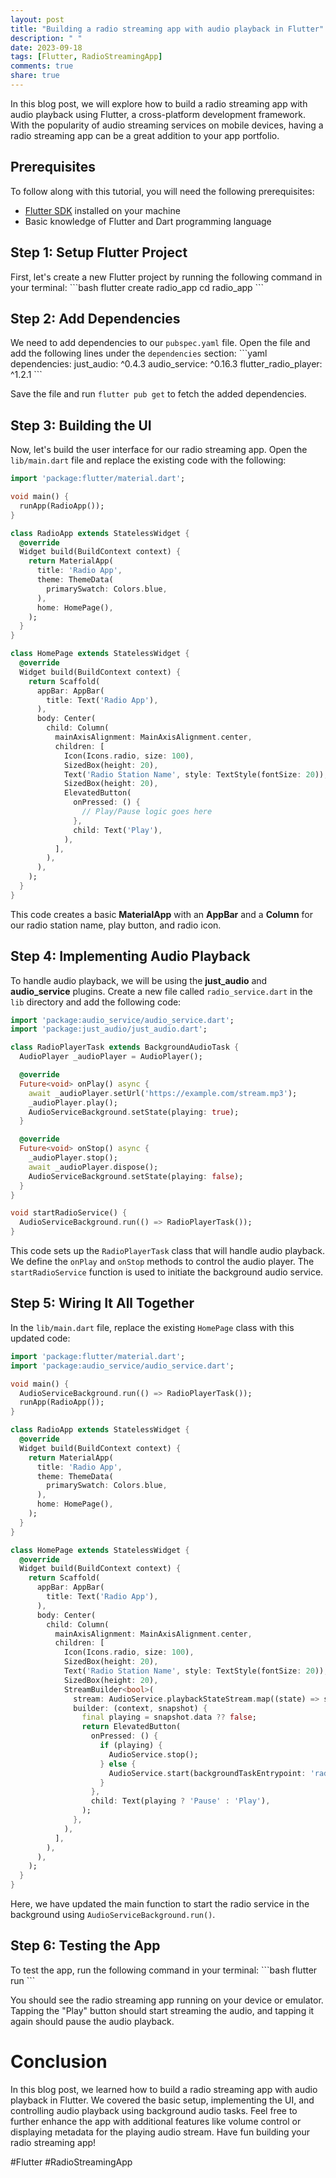 ```yaml
---
layout: post
title: "Building a radio streaming app with audio playback in Flutter"
description: " "
date: 2023-09-18
tags: [Flutter, RadioStreamingApp]
comments: true
share: true
---
```


In this blog post, we will explore how to build a radio streaming app with audio playback using Flutter, a cross-platform development framework. With the popularity of audio streaming services on mobile devices, having a radio streaming app can be a great addition to your app portfolio.

## Prerequisites
To follow along with this tutorial, you will need the following prerequisites:
- [Flutter SDK](https://flutter.dev) installed on your machine
- Basic knowledge of Flutter and Dart programming language

## Step 1: Setup Flutter Project
First, let's create a new Flutter project by running the following command in your terminal:
\```bash
flutter create radio_app
cd radio_app
\```

## Step 2: Add Dependencies
We need to add dependencies to our `pubspec.yaml` file. Open the file and add the following lines under the `dependencies` section:
\```yaml
dependencies:
  just_audio: ^0.4.3
  audio_service: ^0.16.3
  flutter_radio_player: ^1.2.1
\```

Save the file and run `flutter pub get` to fetch the added dependencies.

## Step 3: Building the UI
Now, let's build the user interface for our radio streaming app. Open the `lib/main.dart` file and replace the existing code with the following:

```dart
import 'package:flutter/material.dart';

void main() {
  runApp(RadioApp());
}

class RadioApp extends StatelessWidget {
  @override
  Widget build(BuildContext context) {
    return MaterialApp(
      title: 'Radio App',
      theme: ThemeData(
        primarySwatch: Colors.blue,
      ),
      home: HomePage(),
    );
  }
}

class HomePage extends StatelessWidget {
  @override
  Widget build(BuildContext context) {
    return Scaffold(
      appBar: AppBar(
        title: Text('Radio App'),
      ),
      body: Center(
        child: Column(
          mainAxisAlignment: MainAxisAlignment.center,
          children: [
            Icon(Icons.radio, size: 100),
            SizedBox(height: 20),
            Text('Radio Station Name', style: TextStyle(fontSize: 20)),
            SizedBox(height: 20),
            ElevatedButton(
              onPressed: () {
                // Play/Pause logic goes here
              },
              child: Text('Play'),
            ),
          ],
        ),
      ),
    );
  }
}
```

This code creates a basic **MaterialApp** with an **AppBar** and a **Column** for our radio station name, play button, and radio icon.

## Step 4: Implementing Audio Playback

To handle audio playback, we will be using the **just_audio** and **audio_service** plugins. Create a new file called `radio_service.dart` in the `lib` directory and add the following code:

```dart
import 'package:audio_service/audio_service.dart';
import 'package:just_audio/just_audio.dart';

class RadioPlayerTask extends BackgroundAudioTask {
  AudioPlayer _audioPlayer = AudioPlayer();

  @override
  Future<void> onPlay() async {
    await _audioPlayer.setUrl('https://example.com/stream.mp3');
    _audioPlayer.play();
    AudioServiceBackground.setState(playing: true);
  }

  @override
  Future<void> onStop() async {
    _audioPlayer.stop();
    await _audioPlayer.dispose();
    AudioServiceBackground.setState(playing: false);
  }
}

void startRadioService() {
  AudioServiceBackground.run(() => RadioPlayerTask());
}
```

This code sets up the `RadioPlayerTask` class that will handle audio playback. We define the `onPlay` and `onStop` methods to control the audio player. The `startRadioService` function is used to initiate the background audio service.

## Step 5: Wiring It All Together

In the `lib/main.dart` file, replace the existing `HomePage` class with this updated code:

```dart
import 'package:flutter/material.dart';
import 'package:audio_service/audio_service.dart';

void main() {
  AudioServiceBackground.run(() => RadioPlayerTask());
  runApp(RadioApp());
}

class RadioApp extends StatelessWidget {
  @override
  Widget build(BuildContext context) {
    return MaterialApp(
      title: 'Radio App',
      theme: ThemeData(
        primarySwatch: Colors.blue,
      ),
      home: HomePage(),
    );
  }
}

class HomePage extends StatelessWidget {
  @override
  Widget build(BuildContext context) {
    return Scaffold(
      appBar: AppBar(
        title: Text('Radio App'),
      ),
      body: Center(
        child: Column(
          mainAxisAlignment: MainAxisAlignment.center,
          children: [
            Icon(Icons.radio, size: 100),
            SizedBox(height: 20),
            Text('Radio Station Name', style: TextStyle(fontSize: 20)),
            SizedBox(height: 20),
            StreamBuilder<bool>(
              stream: AudioService.playbackStateStream.map((state) => state.playing).distinct(),
              builder: (context, snapshot) {
                final playing = snapshot.data ?? false;
                return ElevatedButton(
                  onPressed: () {
                    if (playing) {
                      AudioService.stop();
                    } else {
                      AudioService.start(backgroundTaskEntrypoint: 'radio_service.dart');
                    }
                  },
                  child: Text(playing ? 'Pause' : 'Play'),
                );
              },
            ),
          ],
        ),
      ),
    );
  }
}
```

Here, we have updated the main function to start the radio service in the background using `AudioServiceBackground.run()`.

## Step 6: Testing the App

To test the app, run the following command in your terminal:
\```bash
flutter run
\```

You should see the radio streaming app running on your device or emulator. Tapping the "Play" button should start streaming the audio, and tapping it again should pause the audio playback.

# Conclusion

In this blog post, we learned how to build a radio streaming app with audio playback in Flutter. We covered the basic setup, implementing the UI, and controlling audio playback using background audio tasks. Feel free to further enhance the app with additional features like volume control or displaying metadata for the playing audio stream. Have fun building your radio streaming app!

\#Flutter #RadioStreamingApp